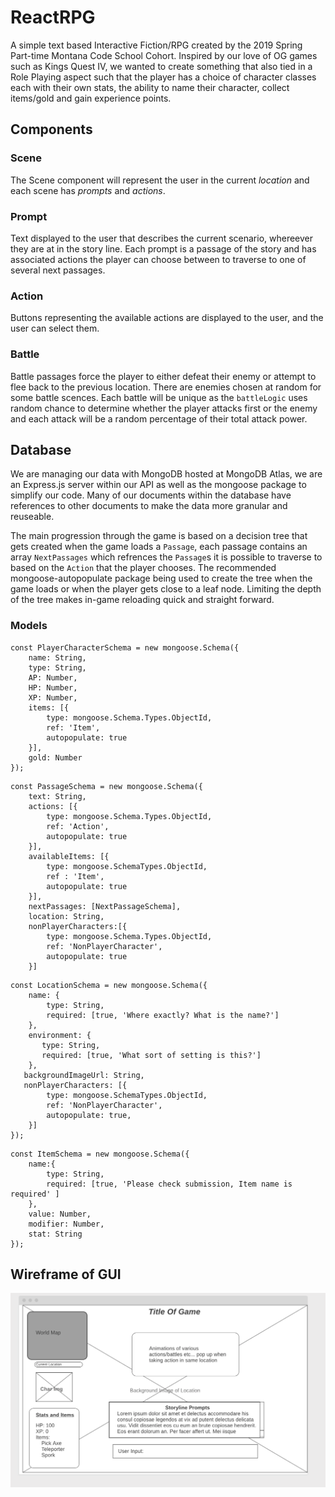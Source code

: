 # ReactRPG
A simple text based Interactive Fiction/RPG created by the 2019 Spring Part-time Montana Code School Cohort. Inspired by our love of OG games such as Kings Quest IV, we wanted to create something that also tied in a Role Playing aspect such that the player has a choice of character classes each with their own stats, the ability to name their character, collect items/gold and gain experience points. 

## Components 

### Scene

The Scene component will represent the user in the current *location* and each scene has *prompts* and *actions*.

### Prompt

Text displayed to the user that describes the current scenario, whereever they are at in the story line. Each prompt is a passage of the story and has associated actions the player can choose between to traverse to one of several next passages.

### Action

Buttons representing the available actions are displayed to the user, and the user can select them.

### Battle

Battle passages force the player to either defeat their enemy or attempt to flee back to the previous location. There are enemies chosen at random for some battle scences. Each battle will be unique as the `battleLogic` uses random chance to determine whether the player attacks first or the enemy and each attack will be a random percentage of their total attack power. 


## Database

We are managing our data with MongoDB hosted at MongoDB Atlas, we are an Express.js server within our API as well as the mongoose package to simplify our code. Many of our documents within the database have references to other documents to make  the data more granular and reuseable. 

The main progression through the game is based on a decision tree that gets created when the game loads a `Passage`, each passage contains an array `NextPassages` which refrences the `Passage`s it is possible to traverse to based on the `Action` that the player chooses. The recommended mongoose-autopopulate package being used to create the tree when the game loads or when the player gets close to a leaf node. Limiting the depth of the tree makes in-game reloading quick and straight forward.    

### Models

```
const PlayerCharacterSchema = new mongoose.Schema({
    name: String,
    type: String,
    AP: Number,
    HP: Number,
    XP: Number,
    items: [{
        type: mongoose.Schema.Types.ObjectId,
        ref: 'Item',
        autopopulate: true
    }],
    gold: Number
});
```
```
const PassageSchema = new mongoose.Schema({
    text: String,
    actions: [{
        type: mongoose.Schema.Types.ObjectId,
        ref: 'Action',
        autopopulate: true
    }],
    availableItems: [{
        type: mongoose.SchemaTypes.ObjectId,
        ref : 'Item',
        autopopulate: true
    }],
    nextPassages: [NextPassageSchema],
    location: String,
    nonPlayerCharacters:[{
        type: mongoose.Schema.Types.ObjectId,
        ref: 'NonPlayerCharacter',
        autopopulate: true
    }]
```
```
const LocationSchema = new mongoose.Schema({
    name: {
        type: String,
        required: [true, 'Where exactly? What is the name?']
    },
    environment: {
       type: String,
       required: [true, 'What sort of setting is this?']
    },
   backgroundImageUrl: String,
   nonPlayerCharacters: [{
        type: mongoose.SchemaTypes.ObjectId,
        ref: 'NonPlayerCharacter',
        autopopulate: true,
    }]
});
```
```
const ItemSchema = new mongoose.Schema({
    name:{
        type: String,
        required: [true, 'Please check submission, Item name is required' ]
    },
    value: Number,
    modifier: Number,
    stat: String   
});
```

## Wireframe of GUI
![please work](React_RPG_UI.png "Quick mock up of GUI")
